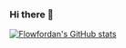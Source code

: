 ### Hi there 👋

<!--
**flowfordan/flowfordan** is a ✨ _special_ ✨ repository because its `README.md` (this file) appears on your GitHub profile.

Here are some ideas to get you started:

- 🔭 I’m currently working on ...
- 🌱 I’m currently learning ...
- 👯 I’m looking to collaborate on ...
- 🤔 I’m looking for help with ...
- 💬 Ask me about ...
- 📫 How to reach me: ...
- 😄 Pronouns: ...
- ⚡ Fun fact: ...
-->

[![Flowfordan's GitHub stats](https://github-readme-stats.vercel.app/api?username=flowfordan)](https://github.com/anuraghazra/github-readme-stats)
